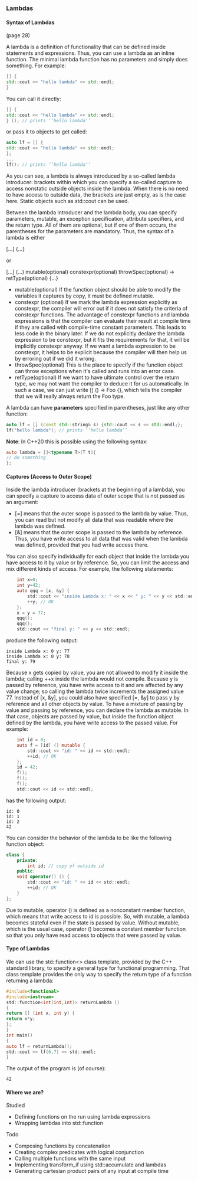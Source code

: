 ### Lambdas

#### Syntax of Lambdas
(page 28)

A lambda is a definition of functionality that can be defined inside statements and expressions. Thus,
you can use a lambda as an inline function.
The minimal lambda function has no parameters and simply does something. For example:

```c++
[] {
std::cout << "hello lambda" << std::endl;
}
```
You can call it directly:
```c++
[] {
std::cout << "hello lambda" << std::endl;
} (); // prints ‘‘hello lambda’’
```
or pass it to objects to get called:
```c++
auto lf = [] {
std::cout << "hello lambda" << std::endl;
};
...
lf(); // prints ‘‘hello lambda’’
```
As you can see, a lambda is always introduced by a so-called lambda introducer: brackets within
which you can specify a so-called capture to access nonstatic outside objects inside the lambda.
When there is no need to have access to outside data, the brackets are just empty, as is the case here.
Static objects such as std::cout can be used.

Between the lambda introducer and the lambda body, you can specify parameters, mutable, an
exception specification, attribute specifiers, and the return type. All of them are optional, but if one
of them occurs, the parentheses for the parameters are mandatory. Thus, the syntax of a lambda is
either


[...] {...}

or

[...] (...) mutable(optional) constexpr(optional) throwSpec(optional) -> retType(optional) {...}

* mutable(optional) If the function object should be able to modify the variables it captures by copy, it must be defined mutable. 
* constexpr (optional) If we mark the lambda expression explicitly as constexpr, the compiler will error out if it does not satisfy the criteria of constexpr functions. The advantage of constexpr functions and lambda expressions is that the compiler can evaluate their result at compile time if they are called with compile-time constant parameters. This leads to less code in the binary later. If we do not explicitly declare the lambda expression to be constexpr, but it fits the requirements for that, it will be implicitly constexpr anyway. If we want a lambda expression to be constexpr, it helps to be explicit because the compiler will then help us by erroring out if we did it wrong.
* throwSpec(optional) This is the place to specify if the function object can throw exceptions when it's called and runs into an error case.
* retType(optional) If we want to have ultimate control over the return type, we may not want the compiler to deduce it for us automatically. In such a case, we can just write [] () -> Foo {}, which  tells the compiler that we will really always return the Foo type.

A lambda can have **parameters** specified in parentheses, just like any other function:

```c++
auto lf = [] (const std::string& s) {std::cout << s << std::endl;};
lf("hello lambda"); // prints ‘‘hello lambda’’
```
**Note**: In C++20 this is possible using the following syntax:

```objective-c++
auto lambda = []<typename T>(T t){
// do something
};
```

#### Captures (Access to Outer Scope)

Inside the lambda introducer (brackets at the beginning of a lambda), you can specify a capture to
access data of outer scope that is not passed as an argument:
* [=] means that the outer scope is passed to the lambda by value. Thus, you can read but not modify all data that was readable where the lambda was defined.
* [&] means that the outer scope is passed to the lambda by reference. Thus, you have write access to all data that was valid when the lambda was defined, provided that you had write access there.

You can also specify individually for each object that inside the lambda you have access to it by
value or by reference. So, you can limit the access and mix different kinds of access. For example,
the following statements:
```objective-c++
    int x=0;
    int y=42;
    auto qqq = [x, &y] {
        std::cout << "inside Lambda x: " << x << " y: " << y << std::endl;
        ++y; // OK
    };
    x = y = 77;
    qqq();
    qqq();
    std::cout << "final y: " << y << std::endl;
```
produce the following output:
```text
inside Lambda x: 0 y: 77
inside Lambda x: 0 y: 78
final y: 79
```
Because x gets copied by value, you are not allowed to modify it inside the lambda; calling ++x
inside the lambda would not compile. Because y is passed by reference, you have write access to it
and are affected by any value change; so calling the lambda twice increments the assigned value 77.
Instead of [x, &y], you could also have specified [=, &y] to pass y by reference and all other
objects by value.
To have a mixture of passing by value and passing by reference, you can declare the lambda as
mutable. In that case, objects are passed by value, but inside the function object defined by the
lambda, you have write access to the passed value. For example:
```objective-c++
    int id = 0;
    auto f = [id] () mutable {
        std::cout << "id: " << id << std::endl;
        ++id; // OK
    };
    id = 42;
    f();
    f();
    f();
    std::cout << id << std::endl;
```
has the following output:
```text
id: 0
id: 1
id: 2
42
```
You can consider the behavior of the lambda to be like the following function object:
```objective-c++
class {
    private:
        int id; // copy of outside id
    public:
    void operator() () {
        std::cout << "id: " << id << std::endl;
        ++id; // OK
    }
};
```
Due to mutable, operator () is defined as a nonconstant member function, which means that write
access to id is possible. So, with mutable, a lambda becomes stateful even if the state is passed by
value. Without mutable, which is the usual case, operator () becomes a constant member function
so that you only have read access to objects that were passed by value.

#### Type of Lambdas

We can use the std::function<> class template, provided by the C++ standard
library, to specify a general type for functional programming. That
class template provides the only way to specify the return type of a function returning a lambda:
```objective-c++
#include<functional>
#include<iostream>
std::function<int(int,int)> returnLambda ()
{
return [] (int x, int y) {
return x*y;
};
}
int main()
{
auto lf = returnLambda();
std::cout << lf(6,7) << std::endl;
}
```
The output of the program is (of course):
```text
42
```
#### Where we are?
Studied
* Defining functions on the run using lambda expressions
* Wrapping lambdas into std::function

Todo
* Composing functions by concatenation
* Creating complex predicates with logical conjunction
* Calling multiple functions with the same input
* Implementing transform_if using std::accumulate and lambdas
* Generating cartesian product pairs of any input at compile time